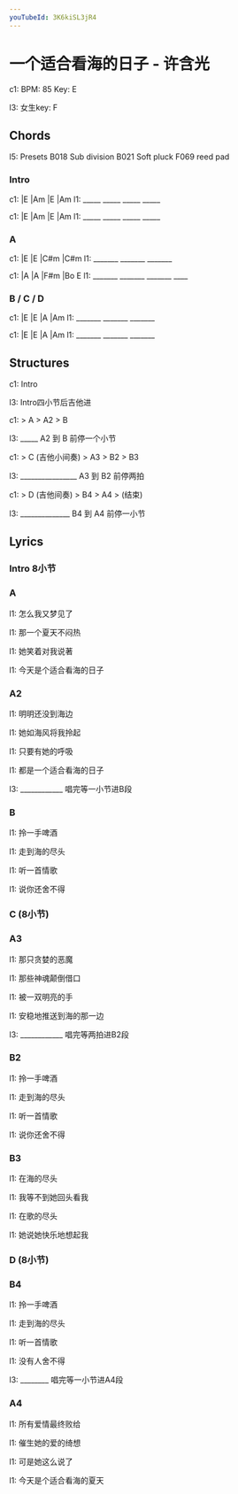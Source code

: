 ```yaml
---
youTubeId: 3K6kiSL3jR4
---
```


# 一个适合看海的日子 - 许含光

c1: BPM: 85 Key: E

l3: 女生key: F

## Chords

l5: Presets B018 Sub division B021 Soft pluck F069 reed pad

### Intro

c1: |E    |Am   |E    |Am
l1:  _____ _____ _____ _____

c1: |E    |Am   |E    |Am
l1:  _____ _____ _____ _____

### A

c1: |E      |E      |C#m    |C#m
l1:  _______ _______ _______

c1: |A      |A      |F#m    |Bo  E
l1:  _______ _______ _______ ____

### B / C / D

c1: |E      |E      |A      |Am
l1:  _______ _______ _______

c1: |E      |E      |A      |Am
l1:  _______ _______ _______

## Structures

c1: Intro

l3: Intro四小节后吉他进

c1: > A > A2 > B

l3: _____ A2 到 B 前停一个小节

c1: > C (吉他小间奏) > A3 > B2 > B3

l3: ________________ A3 到 B2 前停两拍

c1: > D (吉他间奏) > B4 > A4 > (结束)

l3: ______________ B4 到 A4 前停一小节

## Lyrics

### Intro 8小节

### A

l1: 怎么我又梦见了

l1: 那一个夏天不闷热

l1: 她笑着对我说著

l1: 今天是个适合看海的日子

### A2

l1: 明明还没到海边

l1: 她如海风将我拎起

l1: 只要有她的呼吸

l1: 都是一个适合看海的日子

l3: ____________ 唱完等一小节进B段

### B

l1: 拎一手啤酒

l1: 走到海的尽头

l1: 听一首情歌

l1: 说你还舍不得

### C (8小节)

### A3

l1: 那只贪婪的恶魔

l1: 那些神魂颠倒借口

l1: 被一双明亮的手

l1: 安稳地推送到海的那一边

l3: ____________ 唱完等两拍进B2段

### B2

l1: 拎一手啤酒

l1: 走到海的尽头

l1: 听一首情歌

l1: 说你还舍不得

### B3

l1: 在海的尽头

l1: 我等不到她回头看我

l1: 在歌的尽头

l1: 她说她快乐地想起我

### D (8小节)

### B4

l1: 拎一手啤酒

l1: 走到海的尽头

l1: 听一首情歌

l1: 没有人舍不得

l3: ________ 唱完等一小节进A4段

### A4

l1: 所有爱情最终败给

l1: 催生她的爱的绮想

l1: 可是她这么说了

l1: 今天是个适合看海的夏天
